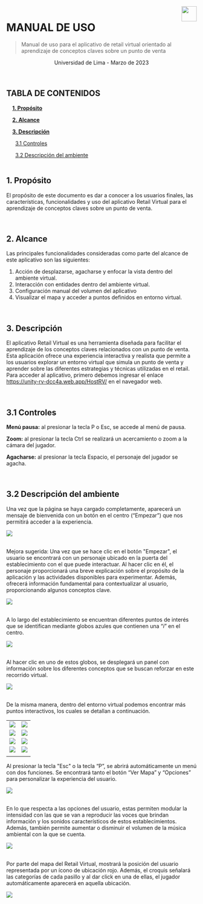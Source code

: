 ﻿<img src="imgs/Universidad_de_Lima_logo.png" align="right" width="40px"/>

# MANUAL DE USO

> Manual de uso para el aplicativo de retail virtual orientado al aprendizaje de conceptos claves sobre un punto de venta

<p align="center">Universidad de Lima - Marzo de 2023</p>


<br />

## TABLA DE CONTENIDOS

&nbsp;&nbsp;&nbsp;&nbsp;[**1. Propósito**](#prop)

&nbsp;&nbsp;&nbsp;&nbsp;[**2. Alcance**](#alc)

&nbsp;&nbsp;&nbsp;&nbsp;[**3. Descripción**](#desc)

&nbsp;&nbsp;&nbsp;&nbsp;&nbsp;&nbsp;[3.1 Controles](#cont)

&nbsp;&nbsp;&nbsp;&nbsp;&nbsp;&nbsp;[3.2 Descripción del ambiente](#amb)
<br />
<br />

## <a id="prop"></a> 1. Propósito
El propósito de este documento es dar a conocer a los usuarios finales, las características, funcionalidades y uso del aplicativo Retail Virtual para el aprendizaje de conceptos claves sobre un punto de venta.

<br />


## <a id="alc"></a> 2. Alcance
Las principales funcionalidades consideradas como parte del alcance de este aplicativo son las siguientes:

1. Acción de desplazarse, agacharse y enfocar la vista dentro del ambiente virtual.
2. Interacción con entidades dentro del ambiente virtual.
3. Configuración manual del volumen del aplicativo
4.  Visualizar el mapa y acceder a puntos definidos en entorno virtual.

<br />

## <a id="desc"></a> 3. Descripción
El aplicativo Retail Virtual es una herramienta diseñada para facilitar el aprendizaje de los conceptos claves relacionados con un punto de venta. Esta aplicación ofrece una experiencia interactiva y realista que permite a los usuarios explorar un entorno virtual que simula un punto de venta y aprender sobre las diferentes estrategias y técnicas utilizadas en el retail. Para acceder al aplicativo, primero debemos ingresar el enlace <https://unity-rv-dcc4a.web.app/HostRV/> en el navegador web.

<br />

## <a id="cont"></a> 3.1 Controles
**Menú pausa:** al presionar la tecla P o Esc, se accede al menú de pausa.

**Zoom:** al presionar la tecla Ctrl se realizará un acercamiento o zoom a la cámara del jugador.

**Agacharse:** al presionar la tecla Espacio, el personaje del jugador se agacha.

<br />

## 3.2 <a id="amb"></a> Descripción del ambiente
Una vez que la página se haya cargado completamente, aparecerá un mensaje de bienvenida con un botón en el centro (“Empezar”) que nos permitirá acceder a la experiencia.

<img src="imgs/fig1.PNG"/>
<br />
<br />

Mejora sugerida: Una vez que se hace clic en el botón "Empezar", el usuario se encontrará con un personaje ubicado en la puerta del establecimiento con el que puede interactuar. Al hacer clic en él, el personaje proporcionará una breve explicación sobre el propósito de la aplicación y las actividades disponibles para experimentar. Además, ofrecerá información fundamental para contextualizar al usuario, proporcionando algunos conceptos clave.

<img src="imgs/fig2.PNG"/>
<br />
<br />

A lo largo del establecimiento se encuentran diferentes puntos de interés que se identifican mediante globos azules que contienen una “*i*” en el centro.

<img src="imgs/fig3.PNG"/>
<br />
<br />

Al hacer clic en uno de estos globos, se desplegará un panel con información sobre los diferentes conceptos que se buscan reforzar en este recorrido virtual.

<img src="imgs/fig4.PNG"/>
<br />
<br />

De la misma manera, dentro del entorno virtual podemos encontrar más puntos interactivos, los cuales se detallan a continuación.

|||
|-|-|
|<img src="imgs/fig5.PNG"/>|<img src="imgs/fig6.PNG"/>|
|<img src="imgs/fig7.PNG"/>|<img src="imgs/fig8.PNG"/>|
|<img src="imgs/fig9.PNG"/>|<img src="imgs/fig10.PNG"/>|
|<img src="imgs/fig11.PNG"/>|<img src="imgs/fig12.PNG"/>|
|||


Al presionar la tecla "Esc" o la tecla “P”, se abrirá automáticamente un menú con dos funciones. Se encontrará tanto el botón “Ver Mapa” y “Opciones” para personalizar la experiencia del usuario.

<img src="imgs/fig13.PNG"/>
<br />
<br />

En lo que respecta a las opciones del usuario, estas permiten modular la intensidad con las que se van a reproducir las voces que brindan información y los sonidos característicos de estos establecimientos. Además, también permite aumentar o disminuir el volumen de la música ambiental con la que se cuenta.

<img src="imgs/fig14.PNG"/>
<br />
<br />

Por parte del mapa del Retail Virtual, mostrará la posición del usuario representada por un ícono de ubicación rojo. Además, el croquis señalará las categorías de cada pasillo y al dar click en una de ellas, el jugador automáticamente aparecerá en aquella ubicación.

<img src="imgs/fig15.PNG"/>
<br />
<br />
